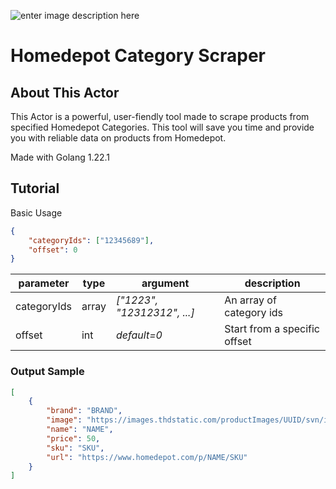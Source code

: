 ![enter image description here](https://external-content.duckduckgo.com/iu/?u=https%3A%2F%2Fwww.militaryfriendly.com%2Fwp-content%2Fuploads%2F2018%2F11%2FHOME-DEPOT-LOGO.png&f=1&nofb=1&ipt=fd1e57450eda165ab7515af18e26e2b6731f7159bfb0b8f2abc645c917acedef&ipo=images)

# Homedepot Category Scraper

## About This Actor

This Actor is a powerful, user-fiendly tool made to scrape products from specified Homedepot Categories. This tool will save you time and provide you with reliable data on products from Homedepot.

Made with Golang 1.22.1

## Tutorial

Basic Usage

```json
{
    "categoryIds": ["12345689"],
    "offset": 0
}
```

| parameter | type | argument | description |
| --------- | ----- | ------------------------- | ---------------------------- |
| categoryIds | array | _["1223", "12312312", ...]_ | An array of category ids |
| offset | int | _default=0_ | Start from a specific offset |

### Output Sample

```json
[
    {
        "brand": "BRAND",
        "image": "https://images.thdstatic.com/productImages/UUID/svn/image.jpg",
        "name": "NAME",
        "price": 50,
        "sku": "SKU",
        "url": "https://www.homedepot.com/p/NAME/SKU"
    }
]

```

